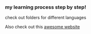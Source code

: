 ### my learning process step by step!
check out folders for different languages

Also check out this [awesome website](https://learn-anything.xyz/)
